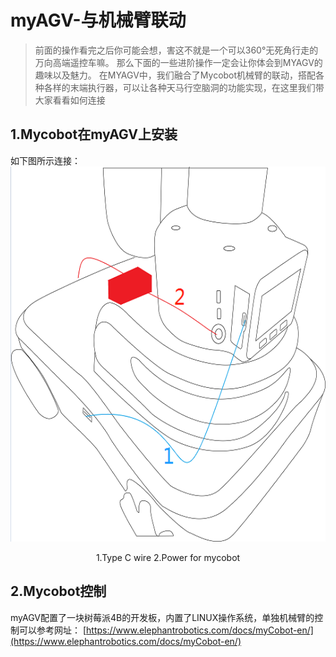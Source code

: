 # myAGV-与机械臂联动
> 前面的操作看完之后你可能会想，害这不就是一个可以360°无死角行走的万向高端遥控车嘛。
> 那么下面的一些进阶操作一定会让你体会到MYAGV的趣味以及魅力。
> 在MYAGV中，我们融合了Mycobot机械臂的联动，搭配各种各样的末端执行器，可以让各种天马行空脑洞的功能实现，在这里我们带大家看看如何连接

## 1.Mycobot在myAGV上安装
如下图所示连接：
<img width="900" height="600" src=../image/小车与机械臂连接/连接图.png>
<center>1.Type C wire 2.Power for mycobot </center>

## 2.Mycobot控制
myAGV配置了一块树莓派4B的开发板，内置了LINUX操作系统，单独机械臂的控制可以参考网址：
[https://www.elephantrobotics.com/docs/myCobot-en/](https://www.elephantrobotics.com/docs/myCobot-en/)